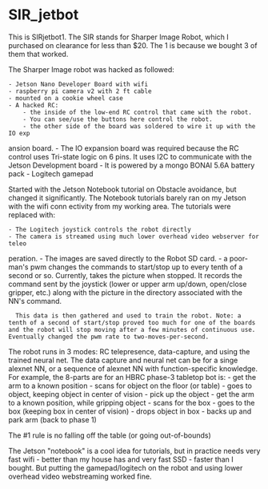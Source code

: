 # SIR_jetbot
This is SIRjetbot1. The SIR stands for Sharper Image Robot, which I purchased on
 clearance for less than $20. The 1 is because we bought 3 of them that worked.

The Sharper Image robot was hacked as followed:

    - Jetson Nano Developer Board with wifi
    - raspberry pi camera v2 with 2 ft cable
    - mounted on a cookie wheel case
    - A hacked RC:
        - the inside of the low-end RC control that came with the robot. 
        - You can see/use the buttons here control the robot. 
        - the other side of the board was soldered to wire it up with the IO exp
ansion board.
    - The IO expansion board was required because the RC control uses Tri-state 
logic on 6 pins. It uses I2C to communicate with the Jetson Development board
    - It is powered by a mongo BONAI 5.6A battery pack
    - Logitech gamepad

Started with the Jetson Notebook tutorial on Obstacle avoidance, but changed it 
significantly. The Notebook tutorials barely ran on my Jetson with the wifi conn
ectivity from my working area. The tutorials were replaced with:

    - The Logitech joystick controls the robot directly
    - The camera is streamed using much lower overhead video webserver for teleo
peration.
    - The images are saved directly to the Robot SD card.
    - a poor-man's pwm changes the commands to start/stop up to every tenth of a second or so. Currently, takes the picture when stopped.  It records the command sent by the joystick (lower or upper arm up/down, open/close gripper, etc.) along with the picture in the directory associated with the NN's command.
    
      This data is then gathered and used to train the robot. Note: a tenth of a second of start/stop proved too much for one of the boards and the robot will stop moving after a few minutes of continuous use. Eventually changed the pwm rate to two-moves-per-second.

The robot runs in 3 modes: RC telepresence, data-capture, and using the trained neural net.  The data capture and neural net can be for a singe alexnet NN, or a sequence of alexnet NN with function-specific knowledge. For example, the 8-parts are for an HBRC phase-3 tabletop bot is:
    - get the arm to a known position
    - scans for object on the floor (or table)
    - goes to object, keeping object in center of vision
    - pick up the object
    - get the arm to a known position, while gripping object
    - scans for the box
    - goes to the box (keeping box in center of vision)
    - drops object in box
    - backs up and park arm (back to phase 1)

The #1 rule is no falling off the table (or going out-of-bounds)

The Jetson "notebook" is a cool idea for tutorials, but in practice needs very fast wifi - better than my house has and very fast SSD - faster than I bought.  But putting the gamepad/logitech on the robot and using lower overhead video webstreaming worked fine.


